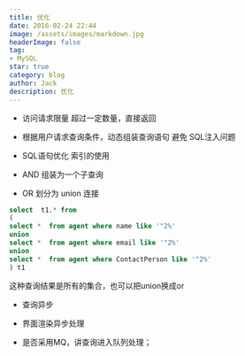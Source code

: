 ```yaml
---
title: 优化
date: 2016-02-24 22:44
image: /assets/images/markdown.jpg
headerImage: false
tag:
- MySQL
star: true
category: blog
author: Jack
description: 优化
---
```


* 访问请求限量 超过一定数量，直接返回


* 根据用户请求查询条件，动态组装查询语句
避免  SQL注入问题

* SQL语句优化  索引的使用


* AND 组装为一个子查询 
* OR 划分为 union 连接


```Sql
select  t1.* from
(
select *  from agent where name like '"2%' 
union 
select *  from agent where email like '"2%' 
union 
select *  from agent where ContactPerson like '"2%'
) t1	
```
这种查询结果是所有的集合，也可以把union换成or


* 查询异步 

* 界面渲染异步处理

* 是否采用MQ，讲查询进入队列处理；






